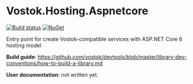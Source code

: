# Vostok.Hosting.Aspnetcore

[![Build status](https://ci.appveyor.com/api/projects/status/github/vostok/hosting.aspnetcore?svg=true&branch=master)](https://ci.appveyor.com/project/vostok/hosting.aspnetcore/branch/master)
[![NuGet](https://img.shields.io/nuget/v/Vostok.Hosting.Aspnetcore.svg)](https://www.nuget.org/packages/Vostok.Hosting.Aspnetcore)

Entry point for create Vostok-compatible services with ASP.NET Core 6 hosting model


**Build guide**: https://github.com/vostok/devtools/blob/master/library-dev-conventions/how-to-build-a-library.md

**User documentation**: not written yet.